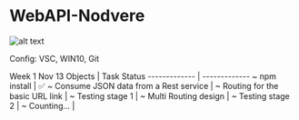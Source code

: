 # WebAPI-Nodvere

![alt text](https://www.visualstudio.com/wp-content/uploads/2016/06/Nodejs-2-562x309@2x-op.png)

Config: VSC, WIN10, Git


Week 1 Nov 13 
Objects | Task Status 
------------- | -------------
~ npm install | :white_check_mark: 
~ Consume JSON data from a Rest service |
~ Routing for the basic URL link |
~ Testing stage 1 |
~ Multi Routing design |
~ Testing stage 2 |
~ Counting... |

